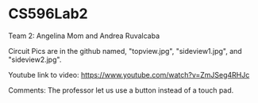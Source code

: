 # CS596Lab2
Team 2: Angelina Mom and Andrea Ruvalcaba

Circuit Pics are in the github named, "topview.jpg", "sideview1.jpg", and "sideview2.jpg".

Youtube link to video: https://www.youtube.com/watch?v=ZmJSeg4RHJc

Comments: The professor let us use a button instead of a touch pad.

